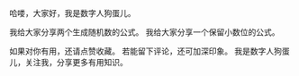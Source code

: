 哈喽，大家好，我是数字人狗蛋儿。

我给大家分享两个生成随机数的公式。
我给大家分享一个保留小数位的公式。

如果对你有用，还请点赞收藏。
若能留下评论，还可加深印象。
我是数字人狗蛋儿，关注我，分享更多有用知识。
